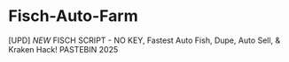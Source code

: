 # Fisch-Auto-Farm
[UPD] *NEW* FISCH SCRIPT - NO KEY, Fastest Auto Fish, Dupe, Auto Sell, &amp; Kraken Hack! PASTEBIN 2025
